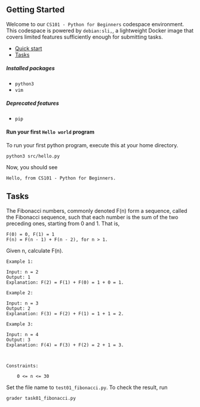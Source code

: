 


## Getting Started

Welcome to our `CS101 - Python for Beginners` codespace environment. This codespace is powered by `debian:sli,`, a lightweight Docker image that covers limited features sufficiently enough for submitting tasks. 

- [Quick start](#installed-packages)
- [Tasks](#tasks)

##### Installed packages
- `python3`
- `vim`

##### Deprecated features
- `pip` 

#### Run your first `Hello world` program
To run your first python program, execute this at your home directory.
```
python3 src/hello.py
```
Now, you should see
```
Hello, from CS101 - Python for Beginners.
```

## Tasks
The Fibonacci numbers, commonly denoted F(n) form a sequence, called the Fibonacci sequence, such that each number is the sum of the two preceding ones, starting from 0 and 1. That is,

```
F(0) = 0, F(1) = 1
F(n) = F(n - 1) + F(n - 2), for n > 1.
```

Given n, calculate F(n).

 
```
Example 1:

Input: n = 2
Output: 1
Explanation: F(2) = F(1) + F(0) = 1 + 0 = 1.

Example 2:

Input: n = 3
Output: 2
Explanation: F(3) = F(2) + F(1) = 1 + 1 = 2.

Example 3:

Input: n = 4
Output: 3
Explanation: F(4) = F(3) + F(2) = 2 + 1 = 3.

 

Constraints:

    0 <= n <= 30

```
Set the file name to `test01_fibonacci.py`. 
To check the result, run 
```
grader task01_fibonacci.py
```